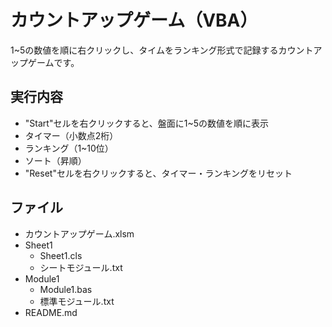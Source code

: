 # カウントアップゲーム（VBA）
1~5の数値を順に右クリックし、タイムをランキング形式で記録するカウントアップゲームです。

## 実行内容
- "Start"セルを右クリックすると、盤面に1~5の数値を順に表示
- タイマー（小数点2桁）
- ランキング（1~10位）
- ソート（昇順）
- "Reset"セルを右クリックすると、タイマー・ランキングをリセット

## ファイル
- カウントアップゲーム.xlsm
- Sheet1
  - Sheet1.cls
  - シートモジュール.txt
- Module1
  - Module1.bas
  - 標準モジュール.txt
- README.md
